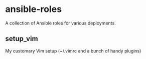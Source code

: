 # ansible-roles

A collection of Ansible roles for various deployments.

## setup_vim

My customary Vim setup (~/.vimrc and a bunch of handy plugins)
